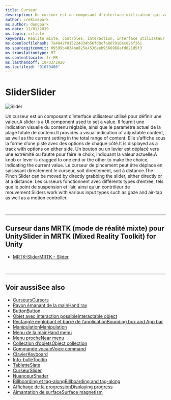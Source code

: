 ```yaml
---
title: Curseur
description: Un curseur est un composant d’interface utilisateur qui vous permet de définir une valeur en déplaçant un bouton ou un levier sur une piste.
author: cre8ivepark
ms.author: dongpark
ms.date: 11/01/2019
ms.topic: article
keywords: Réalité mixte, contrôles, interaction, interface utilisateur, expérience utilisateur
ms.openlocfilehash: 7a4042f015224834b56fd8cfa867910ac826f261
ms.sourcegitcommit: 09599b4034be825e4536eeb9566968afd021d5f3
ms.translationtype: MT
ms.contentlocale: fr-FR
ms.lasthandoff: 10/03/2020
ms.locfileid: "91679406"
---
```

# <a name="slider"></a><span data-ttu-id="ecf2e-104">Slider</span><span class="sxs-lookup"><span data-stu-id="ecf2e-104">Slider</span></span>

![Slider](images/UX_Hero_Slider.jpg)

<span data-ttu-id="ecf2e-106">Un curseur est un composant d’interface utilisateur utilisé pour définir une valeur.</span><span class="sxs-lookup"><span data-stu-id="ecf2e-106">A slider is a UI component used to set a value.</span></span> <span data-ttu-id="ecf2e-107">Il fournit une indication visuelle du contenu réglable, ainsi que le paramètre actuel de la plage totale de contenu.</span><span class="sxs-lookup"><span data-stu-id="ecf2e-107">It provides a visual indication of adjustable content, as well as the current setting in the total range of content.</span></span> <span data-ttu-id="ecf2e-108">Elle s’affiche sous la forme d’une piste avec des options de chaque côté.</span><span class="sxs-lookup"><span data-stu-id="ecf2e-108">It is displayed as a track with options on either side.</span></span> <span data-ttu-id="ecf2e-109">Un bouton ou un levier est déplacé vers une extrémité ou l’autre pour faire le choix, indiquant la valeur actuelle.</span><span class="sxs-lookup"><span data-stu-id="ecf2e-109">A knob or lever is dragged to one end or the other to make the choice, indicating the current value.</span></span> <span data-ttu-id="ecf2e-110">Le curseur de pincement peut être déplacé en saisissant directement le curseur, soit directement, soit à distance.</span><span class="sxs-lookup"><span data-stu-id="ecf2e-110">The Pinch Slider can be moved by directly grabbing the slider, either directly or at a distance.</span></span> <span data-ttu-id="ecf2e-111">Les curseurs fonctionnent avec différents types d’entrée, tels que le point de suspension et l’air, ainsi qu’un contrôleur de mouvement.</span><span class="sxs-lookup"><span data-stu-id="ecf2e-111">Sliders work with various input types such as gaze and air-tap as well as a motion controller.</span></span>

<br>

---

## <a name="slider-in-mrtk-mixed-reality-toolkit-for-unity"></a><span data-ttu-id="ecf2e-112">Curseur dans MRTK (mode de réalité mixte) pour Unity</span><span class="sxs-lookup"><span data-stu-id="ecf2e-112">Slider in MRTK (Mixed Reality Toolkit) for Unity</span></span>

* [<span data-ttu-id="ecf2e-113">MRTK-Slider</span><span class="sxs-lookup"><span data-stu-id="ecf2e-113">MRTK - Slider</span></span>](https://microsoft.github.io/MixedRealityToolkit-Unity/Documentation/README_Sliders.html)

<br>

---

## <a name="see-also"></a><span data-ttu-id="ecf2e-114">Voir aussi</span><span class="sxs-lookup"><span data-stu-id="ecf2e-114">See also</span></span>

* [<span data-ttu-id="ecf2e-115">Curseurs</span><span class="sxs-lookup"><span data-stu-id="ecf2e-115">Cursors</span></span>](cursors.md)
* [<span data-ttu-id="ecf2e-116">Rayon émanant de la main</span><span class="sxs-lookup"><span data-stu-id="ecf2e-116">Hand ray</span></span>](point-and-commit.md)
* [<span data-ttu-id="ecf2e-117">Button</span><span class="sxs-lookup"><span data-stu-id="ecf2e-117">Button</span></span>](button.md)
* [<span data-ttu-id="ecf2e-118">Objet avec interaction possible</span><span class="sxs-lookup"><span data-stu-id="ecf2e-118">Interactable object</span></span>](interactable-object.md)
* [<span data-ttu-id="ecf2e-119">Rectangle englobant et barre de l’application</span><span class="sxs-lookup"><span data-stu-id="ecf2e-119">Bounding box and App bar</span></span>](app-bar-and-bounding-box.md)
* [<span data-ttu-id="ecf2e-120">Manipulation</span><span class="sxs-lookup"><span data-stu-id="ecf2e-120">Manipulation</span></span>](direct-manipulation.md)
* [<span data-ttu-id="ecf2e-121">Menu de la main</span><span class="sxs-lookup"><span data-stu-id="ecf2e-121">Hand menu</span></span>](hand-menu.md)
* [<span data-ttu-id="ecf2e-122">Menu proche</span><span class="sxs-lookup"><span data-stu-id="ecf2e-122">Near menu</span></span>](near-menu.md)
* [<span data-ttu-id="ecf2e-123">Collection d’objets</span><span class="sxs-lookup"><span data-stu-id="ecf2e-123">Object collection</span></span>](object-collection.md)
* [<span data-ttu-id="ecf2e-124">Commande vocale</span><span class="sxs-lookup"><span data-stu-id="ecf2e-124">Voice command</span></span>](voice-input.md)
* [<span data-ttu-id="ecf2e-125">Clavier</span><span class="sxs-lookup"><span data-stu-id="ecf2e-125">Keyboard</span></span>](keyboard.md)
* [<span data-ttu-id="ecf2e-126">Info-bulle</span><span class="sxs-lookup"><span data-stu-id="ecf2e-126">Tooltip</span></span>](tooltip.md)
* [<span data-ttu-id="ecf2e-127">Tablette</span><span class="sxs-lookup"><span data-stu-id="ecf2e-127">Slate</span></span>](slate.md)
* [<span data-ttu-id="ecf2e-128">Curseur</span><span class="sxs-lookup"><span data-stu-id="ecf2e-128">Slider</span></span>](slider.md)
* [<span data-ttu-id="ecf2e-129">Nuanceur</span><span class="sxs-lookup"><span data-stu-id="ecf2e-129">Shader</span></span>](shader.md)
* [<span data-ttu-id="ecf2e-130">Billboarding et tag-along</span><span class="sxs-lookup"><span data-stu-id="ecf2e-130">Billboarding and tag-along</span></span>](billboarding-and-tag-along.md)
* [<span data-ttu-id="ecf2e-131">Affichage de la progression</span><span class="sxs-lookup"><span data-stu-id="ecf2e-131">Displaying progress</span></span>](progress.md)
* [<span data-ttu-id="ecf2e-132">Aimantation de surface</span><span class="sxs-lookup"><span data-stu-id="ecf2e-132">Surface magnetism</span></span>](surface-magnetism.md)
